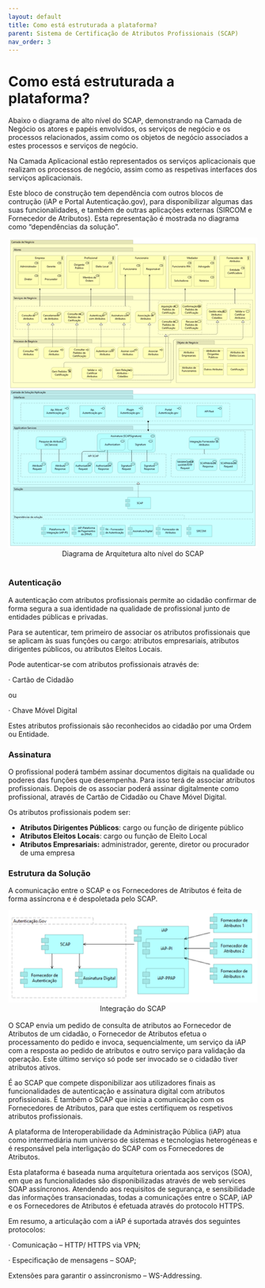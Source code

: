 ```yaml
---
layout: default
title: Como está estruturada a plataforma?
parent: Sistema de Certificação de Atributos Profissionais (SCAP)
nav_order: 3
---
```



# Como está estruturada a plataforma?

Abaixo o diagrama de alto nível do SCAP, demonstrando na Camada de Negócio os atores e papéis envolvidos, os serviços de negócio e os processos relacionados, assim como os objetos de negócio associados a estes processos e serviços de negócio.&#x20;

Na Camada Aplicacional estão representados os serviços aplicacionais que realizam os processos de negócio, assim como as respetivas interfaces dos serviços aplicacionais.&#x20;

Este bloco de construção tem dependência com outros blocos de contrução (iAP e Portal Autenticação.gov), para disponibilizar algumas das suas funcionalidades, e também de outras aplicações externas (SIRCOM e Fornecedor de Atributos). Esta representação é mostrada no diagrama como “dependências da solução”.&#x20;

<div style="text-align: center;">
  <img src="../../assets/images/scap.png" alt="Diagrama de Arquitetura alto nível do SCAP">
  Diagrama de Arquitetura alto nível do SCAP
</div>
<br>



### Autenticação

A autenticação com atributos profissionais permite ao cidadão confirmar de forma segura a sua identidade na qualidade de profissional junto de entidades públicas e privadas.

Para se autenticar, tem primeiro de associar os atributos profissionais que se aplicam às suas funções ou cargo: atributos empresariais, atributos dirigentes públicos, ou atributos Eleitos Locais.

Pode autenticar-se com atributos profissionais através de:

·       Cartão de Cidadão

ou

·       Chave Móvel Digital

Estes atributos profissionais são reconhecidos ao cidadão por uma Ordem ou Entidade.

### Assinatura

O profissional poderá também assinar documentos digitais na qualidade ou poderes das funções que desempenha. Para isso terá de associar atributos profissionais. Depois de os associar poderá assinar digitalmente como profissional, através de Cartão de Cidadão ou Chave Móvel Digital.

Os atributos profissionais podem ser:

* **Atributos Dirigentes Públicos**: cargo ou função de dirigente público
* **Atributos Eleitos Locais**: cargo ou função de Eleito Local
* **Atributos Empresariais:** administrador, gerente, diretor ou procurador de uma empresa



### Estrutura da Solução

A comunicação entre o SCAP e os Fornecedores de Atributos é feita de forma assíncrona e é despoletada pelo SCAP.

<div style="text-align: center;">
  <img src="../../assets/images/SCAP-estrutura.png" alt="Integração do SCAP">
  Integração do SCAP
</div>
<br>
O SCAP envia um pedido de consulta de atributos ao Fornecedor de Atributos de um cidadão, o Fornecedor de Atributos efetua o processamento do pedido e invoca, sequencialmente, um serviço da iAP com a resposta ao pedido de atributos e outro serviço para validação da operação. Este último serviço só pode ser invocado se o cidadão tiver atributos ativos.

É ao SCAP que compete disponibilizar aos utilizadores finais as funcionalidades de autenticação e assinatura digital com atributos profissionais. É também o SCAP que inicia a comunicação com os Fornecedores de Atributos, para que estes certifiquem os respetivos atributos profissionais.

A plataforma de Interoperabilidade da Administração Pública (iAP) atua como intermediária num universo de sistemas e tecnologias heterogéneas e é responsável pela interligação do SCAP com os Fornecedores de Atributos.

Esta plataforma é baseada numa arquitetura orientada aos serviços (SOA), em que as funcionalidades são disponibilizadas através de web services SOAP assíncronos. Atendendo aos requisitos de segurança, e sensibilidade das informações transacionadas, todas a comunicações entre o SCAP, iAP e os Fornecedores de Atributos é efetuada através do protocolo HTTPS.

Em resumo, a articulação com a iAP é suportada através dos seguintes protocolos:

·       Comunicação – HTTP/ HTTPS via VPN;

·       Especificação de mensagens – SOAP;

Extensões para garantir o assincronismo – WS-Addressing.
